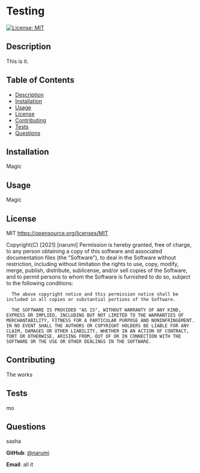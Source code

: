 # Testing
  [![License: MIT](https://img.shields.io/badge/License-MIT-yellow.svg)](https://opensource.org/licenses/MIT)

  ## Description
  This is it.

  ## Table of Contents
  * [Description](#Description)
  * [Installation](#Installation)
  * [Usage](#Usage)
  * [License](#license)
  * [Contributing](#Contributing)
  * [Tests](#Tests)
  * [Questions](#Questions)

 
  ## Installation
  Magic

  ## Usage
  Magic

  
  ## License 
  MIT
  https://opensource.org/licenses/MIT
  

  Copyright(C) [2021] [narumi]
      Permission is hereby granted, free of charge, to any person obtaining a copy of this software and associated documentation files (the "Software"), to deal in the Software without restriction, including without limitation the rights to use, copy, modify, merge, publish, distribute, sublicense, and/or sell copies of the Software, and to permit persons to whom the Software is furnished to do so, subject to the following conditions:

      The above copyright notice and this permission notice shall be included in all copies or substantial portions of the Software.
      
      THE SOFTWARE IS PROVIDED "AS IS", WITHOUT WARRANTY OF ANY KIND, EXPRESS OR IMPLIED, INCLUDING BUT NOT LIMITED TO THE WARRANTIES OF MERCHANTABILITY, FITNESS FOR A PARTICULAR PURPOSE AND NONINFRINGEMENT. IN NO EVENT SHALL THE AUTHORS OR COPYRIGHT HOLDERS BE LIABLE FOR ANY CLAIM, DAMAGES OR OTHER LIABILITY, WHETHER IN AN ACTION OF CONTRACT, TORT OR OTHERWISE, ARISING FROM, OUT OF OR IN CONNECTION WITH THE SOFTWARE OR THE USE OR OTHER DEALINGS IN THE SOFTWARE.
        

  ## Contributing
  The works

  ## Tests
  mo

  
  ## Questions
  sasha

  **GitHub**: [@narumi](https://github.com/narumi)
  

  **Email**: all it


